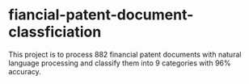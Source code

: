 # fiancial-patent-document-classficiation
This project is to process 882 financial patent documents with natural language processing and classify them into 9 categories with 96% accuracy. 
